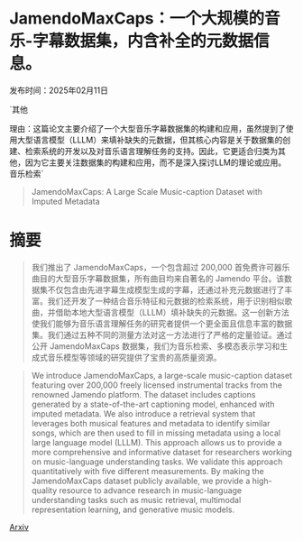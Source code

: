 # JamendoMaxCaps：一个大规模的音乐-字幕数据集，内含补全的元数据信息。

发布时间：2025年02月11日

`其他

理由：这篇论文主要介绍了一个大型音乐字幕数据集的构建和应用，虽然提到了使用大型语言模型（LLLM）来填补缺失的元数据，但其核心内容是关于数据集的创建、检索系统的开发以及对音乐语言理解任务的支持。因此，它更适合归类为其他，因为它主要关注数据集的构建和应用，而不是深入探讨LLM的理论或应用。` `音乐检索`

> JamendoMaxCaps: A Large Scale Music-caption Dataset with Imputed Metadata

# 摘要

> 我们推出了 JamendoMaxCaps，一个包含超过 200,000 首免费许可器乐曲目的大型音乐字幕数据集，所有曲目均来自著名的 Jamendo 平台。该数据集不仅包含由先进字幕生成模型生成的字幕，还通过补充元数据进行了丰富。我们还开发了一种结合音乐特征和元数据的检索系统，用于识别相似歌曲，并借助本地大型语言模型（LLLM）填补缺失的元数据。这一创新方法使我们能够为音乐语言理解任务的研究者提供一个更全面且信息丰富的数据集。我们通过五种不同的测量方法对这一方法进行了严格的定量验证。通过公开 JamendoMaxCaps 数据集，我们为音乐检索、多模态表示学习和生成式音乐模型等领域的研究提供了宝贵的高质量资源。


> We introduce JamendoMaxCaps, a large-scale music-caption dataset featuring over 200,000 freely licensed instrumental tracks from the renowned Jamendo platform. The dataset includes captions generated by a state-of-the-art captioning model, enhanced with imputed metadata. We also introduce a retrieval system that leverages both musical features and metadata to identify similar songs, which are then used to fill in missing metadata using a local large language model (LLLM). This approach allows us to provide a more comprehensive and informative dataset for researchers working on music-language understanding tasks. We validate this approach quantitatively with five different measurements. By making the JamendoMaxCaps dataset publicly available, we provide a high-quality resource to advance research in music-language understanding tasks such as music retrieval, multimodal representation learning, and generative music models.

[Arxiv](https://arxiv.org/abs/2502.07461)